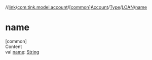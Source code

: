 //[link](../../../../index.md)/[com.tink.model.account](../../../index.md)/[[common]Account](../../index.md)/[Type](../index.md)/[LOAN](index.md)/[name](name.md)



# name  
[common]  
Content  
val [name](name.md): [String](https://kotlinlang.org/api/latest/jvm/stdlib/kotlin/-string/index.html)  




